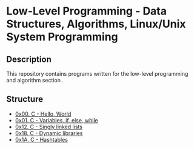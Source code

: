 # Low-Level Programming - Data Structures, Algorithms, Linux/Unix System Programming

## Description
This repository contains programs written for the low-level programming and
algorithm section .


## Structure


* [0x00. C - Hello, World](./0x00-hello_world)
* [0x01. C - Variables, if, else, while](./0x01-variables_if_else_while)
* [0x12. C - Singly linked lists](./0x12-singly_linked_lists)
* [0x18. C - Dynamic libraries](./0x18-dynamic_libraries)
* [0x1A. C - Hashtables](./0x1A-hash_tables)